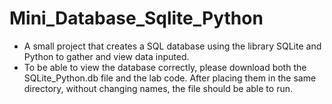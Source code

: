 # Mini_Database_Sqlite_Python
- A small project that creates a SQL database using the library SQLite and Python to gather and view data inputed.
- To be able to view the database correctly, please download both the SQLite_Python.db file and the lab code. After placing them in the same directory, without changing names, the file should be able to run.
